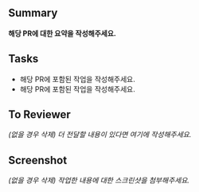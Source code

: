 ## Summary

**해당 PR에 대한 요약을 작성해주세요.**

## Tasks

- 해당 PR에 포함된 작업을 작성해주세요.
- 해당 PR에 포함된 작업을 작성해주세요.

## To Reviewer

_(없을 경우 삭제) 더 전달할 내용이 있다면 여기에 작성해주세요._

## Screenshot

_(없을 경우 삭제) 작업한 내용에 대한 스크린샷을 첨부해주세요._

